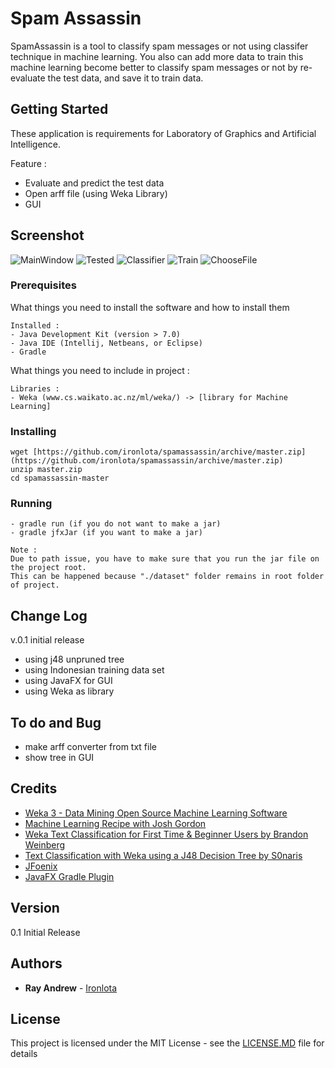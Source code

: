 # Spam Assassin

SpamAssassin is a tool to classify spam messages or not using classifer technique in machine learning. 
You also can add more data to train this machine learning become better to classify spam messages or not by re-evaluate the test data, and save it to train data.

## Getting Started

These application is requirements for Laboratory of Graphics and Artificial Intelligence.

Feature :
- Evaluate and predict the test data
- Open arff file (using Weka Library)
- GUI

## Screenshot
![MainWindow](https://raw.githubusercontent.com/ironlota/spamassassin/master/image/mainwindow.png)
![Tested](https://raw.githubusercontent.com/ironlota/spamassassin/master/image/tested.png)
![Classifier](https://raw.githubusercontent.com/ironlota/spamassassin/master/image/classifier.png)
![Train](https://raw.githubusercontent.com/ironlota/spamassassin/master/image/train.png)
![ChooseFile](https://raw.githubusercontent.com/ironlota/spamassassin/master/image/choosefile.png)

### Prerequisites

What things you need to install the software and how to install them

```
Installed :
- Java Development Kit (version > 7.0)
- Java IDE (Intellij, Netbeans, or Eclipse)
- Gradle
```

What things you need to include in project :

```
Libraries :
- Weka (www.cs.waikato.ac.nz/ml/weka/) -> [library for Machine Learning]
```

### Installing

```
wget [https://github.com/ironlota/spamassassin/archive/master.zip](https://github.com/ironlota/spamassassin/archive/master.zip)
unzip master.zip
cd spamassassin-master
```

### Running
```
- gradle run (if you do not want to make a jar)
- gradle jfxJar (if you want to make a jar)

Note :
Due to path issue, you have to make sure that you run the jar file on the project root.
This can be happened because "./dataset" folder remains in root folder of project.
```


## Change Log
v.0.1 initial release
- using j48 unpruned tree
- using Indonesian training data set
- using JavaFX for GUI
- using Weka as library

## To do and Bug
- make arff converter from txt file
- show tree in GUI

## Credits
- [Weka 3 - Data Mining Open Source Machine Learning Software](www.cs.waikato.ac.nz/ml/weka/)
- [Machine Learning Recipe with Josh Gordon](https://www.youtube.com/playlist?list=PLOU2XLYxmsIIuiBfYad6rFYQU_jL2ryal)
- [Weka Text Classification for First Time & Beginner Users by Brandon Weinberg](https://www.youtube.com/watch?v=IY29uC4uem8)
- [Text Classification with Weka using a J48 Decision Tree by S0naris](https://www.youtube.com/watch?v=HrixTPMOCD4)
- [JFoenix](www.jfoenix.com)
- [JavaFX Gradle Plugin](https://github.com/FibreFoX/javafx-gradle-plugin)

## Version

0.1 Initial Release

## Authors

* **Ray Andrew** - [Ironlota](https://github.com/ironlota)

## License

This project is licensed under the MIT License - see the [LICENSE.MD](LICENSE.MD) file for details